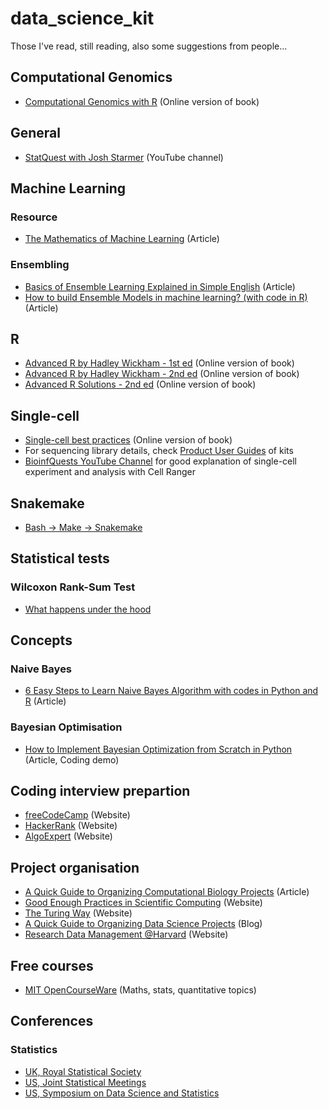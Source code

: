# data_science_kit 
Those I've read, still reading, also some suggestions from people...

## Computational Genomics
 * [Computational Genomics with R](https://compgenomr.github.io/book/index.html) (Online version of book)

## General
  * [StatQuest with Josh Starmer](https://statquest.org/video-index/) (YouTube channel)

## Machine Learning

### Resource
  * [The Mathematics of Machine Learning](https://towardsdatascience.com/the-mathematics-of-machine-learning-894f046c568) (Article)
  
### Ensembling
  * [Basics of Ensemble Learning Explained in Simple English](https://www.analyticsvidhya.com/blog/2015/08/introduction-ensemble-learning/) (Article)
  * [How to build Ensemble Models in machine learning? (with code in R)](https://www.analyticsvidhya.com/blog/2017/02/introduction-to-ensembling-along-with-implementation-in-r/) (Article)
   
## R
  * [Advanced R by Hadley Wickham - 1st ed](http://adv-r.had.co.nz/) (Online version of book) 
  * [Advanced R by Hadley Wickham - 2nd ed](https://adv-r.hadley.nz/) (Online version of book) 
  * [Advanced R Solutions - 2nd ed](https://advanced-r-solutions.rbind.io/) (Online version of book) 

## Single-cell
  * [Single-cell best practices](https://www.sc-best-practices.org/preamble.html) (Online version of book) 
  * For sequencing library details, check [Product User Guides](https://www.10xgenomics.com/support/user-guides/single-cell-gene-expression?menu%5BproductNames%5D=Single%20Cell%20Gene%20Expression&menu%5BproductExtensions%5D=&menu%5BchemistryVersionsAndIndices%5D=&page=1) of kits
  * [BioinfQuests YouTube Channel](https://www.youtube.com/watch?v=xA4TrXrNfvU) for good explanation of single-cell experiment and analysis with Cell Ranger

## Snakemake
  * [Bash -> Make -> Snakemake](https://training.galaxyproject.org/training-material/topics/data-science/tutorials/snakemake/tutorial.html) 

## Statistical tests

### Wilcoxon Rank-Sum Test
  * [What happens under the hood](https://www.stat.auckland.ac.nz/~wild/ChanceEnc/Ch10.wilcoxon.pdf)

## Concepts

### Naive Bayes
  * [6 Easy Steps to Learn Naive Bayes Algorithm with codes in Python and R](https://www.analyticsvidhya.com/blog/2017/09/naive-bayes-explained/?fbclid=IwAR1SOR7dNcJ1XrnPLCYT5ZOgAdcoABme4tiRA7Dg5U-LT6KekjA8IRBkvVU) (Article)

### Bayesian Optimisation
  * [How to Implement Bayesian Optimization from Scratch in Python](https://machinelearningmastery.com/what-is-bayesian-optimization/) (Article, Coding demo)
 
## Coding interview prepartion
  * [freeCodeCamp](https://www.freecodecamp.org/learn/coding-interview-prep/) (Website) 
  * [HackerRank](https://www.hackerrank.com/dashboard) (Website) 
  * [AlgoExpert](https://www.algoexpert.io/questions) (Website) 

## Project organisation
  * [A Quick Guide to Organizing Computational Biology Projects](https://journals.plos.org/ploscompbiol/article?id=10.1371%2Fjournal.pcbi.1000424) (Article)
  * [Good Enough Practices in Scientific Computing](https://carpentries-incubator.github.io/good-enough-practices/05-project_organization/) (Website) 
  * [The Turing Way](https://the-turing-way.netlify.app/reproducible-research/compendia.html#basic-compendium) (Website) 
  * [A Quick Guide to Organizing Data Science Projects](https://medium.com/outlier-bio-blog/a-quick-guide-to-organizing-data-science-projects-updated-for-2016-4cbb1e6dac71) (Blog)
  * [Research Data Management @Harvard](https://researchdatamanagement.harvard.edu/best-practices-organizing-documenting-research-data) (Website) 

## Free courses
* [MIT OpenCourseWare]([https://journals.plos.org/ploscompbiol/article?id=10.1371%2Fjournal.pcbi.1000424](https://ocw.mit.edu)) (Maths, stats, quantitative topics)

## Conferences

### Statistics
  * [UK, Royal Statistical Society](https://rss.org.uk/training-events/conference-2023/)
  * [US, Joint Statistical Meetings](https://www.amstat.org/meetings/joint-statistical-meetings)
  * [US, Symposium on Data Science and Statistics](https://ww2.amstat.org/meetings/sdss/2023/)
 
